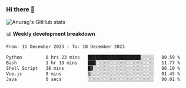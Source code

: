 ### Hi there 👋
![Anurag's GitHub stats](https://github-readme-stats.vercel.app/api?username=jami1024&show_icons=true&theme=radical)

📊 **Weekly development breakdown**
<!--START_SECTION:waka-->

```txt
From: 11 December 2023 - To: 18 December 2023

Python         8 hrs 23 mins   ████████████████████░░░░░   80.59 %
Bash           1 hr 13 mins    ███░░░░░░░░░░░░░░░░░░░░░░   11.77 %
Shell Script   38 mins         █▓░░░░░░░░░░░░░░░░░░░░░░░   06.19 %
Vue.js         9 mins          ▒░░░░░░░░░░░░░░░░░░░░░░░░   01.45 %
Java           0 secs          ░░░░░░░░░░░░░░░░░░░░░░░░░   00.01 %
```

<!--END_SECTION:waka-->
<!--
**jami1024/jami1024** is a ✨ _special_ ✨ repository because its `README.md` (this file) appears on your GitHub profile.

Here are some ideas to get you started:

- 🔭 I’m currently working on ...
- 🌱 I’m currently learning ...
- 👯 I’m looking to collaborate on ...
- 🤔 I’m looking for help with ...
- 💬 Ask me about ...
- 📫 How to reach me: ...
- 😄 Pronouns: ...
- ⚡ Fun fact: ...
-->
